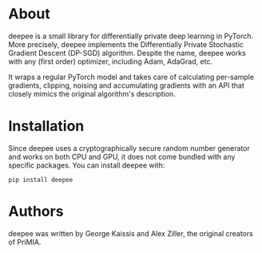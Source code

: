 # About

deepee is a small library for differentially private deep learning in PyTorch. More precisely, deepee implements the Differentially Private Stochastic Gradient Descent (DP-SGD) algorithm. Despite the name, deepee works with any (first order) optimizer, including Adam, AdaGrad, etc. 

It wraps a regular PyTorch model and takes care of calculating per-sample gradients, clipping, noising and accumulating gradients with an API that closely mimics the original algorithm's description.

# Installation
Since deepee uses a cryptographically secure random number generator and works on both CPU and GPU, it does not come bundled with any specific packages. You can install deepee with:

`pip install deepee`

# Authors
deepee was written by George Kaissis and Alex Ziller, the original creators of PriMIA. 